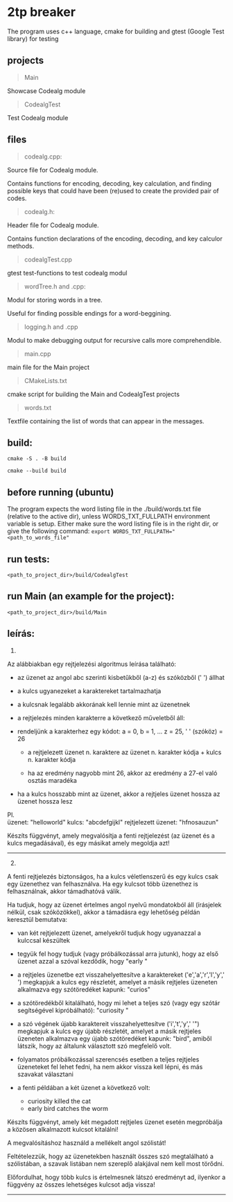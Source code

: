# 2tp breaker

The program uses c++ language,
cmake for building 
and gtest (Google Test library) for testing

## projects
> Main

Showcase Codealg module

> CodealgTest

Test Codealg module

## files
> codealg.cpp:

Source file for Codealg module.

Contains functions for  encoding, decoding, key calculation, and finding possible keys that could have been (re)used to create the provided pair of codes.

> codealg.h:

Header file for Codealg module. 

Contains function declarations of the encoding, decoding, and key calculor methods.

> codealgTest.cpp

gtest test-functions to test codealg modul

> wordTree.h and .cpp:

Modul for storing words in a tree. 

Useful for finding possible endings for a word-beggining.

> logging.h and .cpp

Modul to make debugging output for recursive calls more comprehendible.

> main.cpp

main file for the Main project

> CMakeLists.txt

cmake script for building the Main and CodealgTest projects

> words.txt

Textfile containing the list of words that can appear in the messages.
## build:

```cmake -S . -B build```

```cmake --build build```
## before running (ubuntu)
The program expects the word listing file in the ./build/words.txt file (relative to the active dir), unless WORDS_TXT_FULLPATH environment variable is setup.
Either make sure the word listing file is in the right dir, or give the following command:
```export WORDS_TXT_FULLPATH="<path_to_words_file"```
## run tests:
```<path_to_project_dir>/build/CodealgTest```
## run Main (an example for the project):
```<path_to_project_dir>/build/Main```

## leírás:
1.

Az alábbiakban egy rejtjelezési algoritmus leírása található:

- az üzenet az angol abc szerinti kisbetűkből (a-z) és szóközből (' ') állhat

- a kulcs ugyanezeket a karaktereket tartalmazhatja

- a kulcsnak legalább akkorának kell lennie mint az üzenetnek

- a rejtjelezés minden karakterre a következő műveletből  áll:
- rendeljünk a karakterhez egy kódot: a = 0, b = 1, ... z = 25, ' ' (szóköz) = 26

  - a rejtjelezett üzenet n. karaktere az üzenet n. karakter kódja + kulcs n. karakter kódja    

  - ha az eredmény nagyobb mint 26, akkor az eredmény a 27-el való osztás maradéka

- ha a kulcs hosszabb mint az üzenet, akkor a rejtjeles üzenet hossza az üzenet hossza lesz

Pl.  
üzenet: "helloworld"
kulcs:  "abcdefgijkl"
rejtjelezett üzenet: "hfnosauzun"

Készíts függvényt, amely megvalósítja a fenti rejtjelezést (az üzenet és a kulcs megadásával), és egy másikat amely megoldja azt!

-------------------------------------------

2.

A fenti rejtjelezés biztonságos, ha a kulcs véletlenszerű és egy kulcs csak egy üzenethez van felhasználva. Ha egy kulcsot több üzenethez is
felhasználnak, akkor támadhatóvá válik.

Ha tudjuk, hogy az üzenet értelmes angol nyelvű mondatokból áll (írásjelek nélkül, csak szóközökkel), akkor a támadásra egy lehetőség példán keresztül bemutatva:

- van két rejtjelezett üzenet, amelyekről tudjuk hogy ugyanazzal a kulccsal készültek

- tegyük fel hogy tudjuk (vagy próbálkozással arra jutunk), hogy az első üzenet azzal a szóval kezdődik, hogy "early "

- a rejtjeles üzenetbe ezt visszahelyettesítve a karaktereket ('e','a','r','l','y',' ') megkapjuk a kulcs egy részletét, amelyet a másik
rejtjeles üzeneten alkalmazva egy szótöredéket kapunk:  "curios"

- a szótöredékből kitalálható, hogy mi lehet a teljes szó (vagy egy szótár segítségével kipróbálható): "curiosity "

- a szó végének újabb karaktereit visszahelyettesítve ('i','t','y',' '") megkapjuk a kulcs egy újabb részletét, amelyet a másik
rejtjeles üzeneten alkalmazva egy újabb szótöredéket kapunk:  "bird", amiből látszik, hogy az általunk választott szó megfelelő volt.

- folyamatos próbálkozással szerencsés esetben a teljes rejtjeles üzeneteket fel lehet fedni, ha nem akkor vissza kell lépni, és más szavakat választani

- a fenti példában a két üzenet a következő volt:

    - curiosity killed the cat
    - early bird catches the worm


Készíts függvényt, amely két megadott rejtjeles üzenet esetén megpróbálja a közösen alkalmazott kulcsot kitalálni!

A megvalósításhoz használd a mellékelt angol szólistát!

Feltételezzük, hogy az üzenetekben használt összes szó megtalálható a szólistában, a szavak listában nem szereplő alakjával nem kell most törődni.

Előfordulhat, hogy több kulcs is értelmesnek látszó eredményt ad, ilyenkor a függvény az összes lehetséges kulcsot adja vissza!

-------------------------------------------
